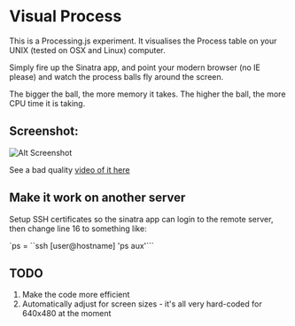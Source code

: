 # Visual Process

This is a Processing.js experiment. It visualises the Process table on your UNIX (tested on OSX and Linux) computer.

Simply fire up the Sinatra app, and point your modern browser (no IE please) and watch the process balls fly around the screen.

The bigger the ball, the more memory it takes. The higher the ball, the more CPU time it is taking.

## Screenshot:

![Alt Screenshot](http://dl.dropbox.com/u/26498/visual-ps.png)

See a bad quality [video of it here](http://www.youtube.com/watch?v=TQTLYG1qZRI)

## Make it work on another server

Setup SSH certificates so the sinatra app can login to the remote server, then change line 16 to something like:

`ps = ``ssh [user@hostname] 'ps aux'```

## TODO

1. Make the code more efficient
2. Automatically adjust for screen sizes - it's all very hard-coded for 640x480 at the moment

